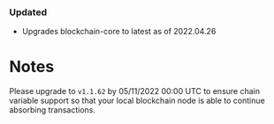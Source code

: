 ### Updated

- Upgrades blockchain-core to latest as of 2022.04.26

# Notes

Please upgrade to `v1.1.62` by 05/11/2022 00:00 UTC to ensure chain variable support so that your local blockchain node is able to continue absorbing transactions.